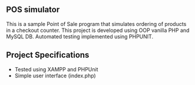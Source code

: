 ## POS simulator

This is a sample Point of Sale program that simulates ordering of products in a checkout counter. 
This project is developed using OOP vanilla PHP and MySQL DB. Automated testing implemented using PHPUNIT.

## Project Specifications

- Tested using XAMPP and PHPUnit
- Simple user interface (index.php)
